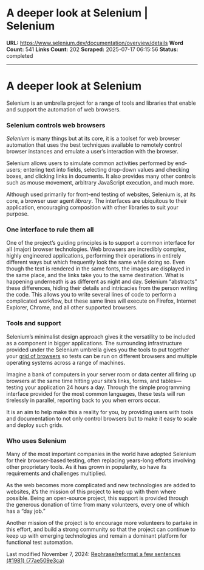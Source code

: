 # A deeper look at Selenium | Selenium

**URL:** https://www.selenium.dev/documentation/overview/details
**Word Count:** 541
**Links Count:** 202
**Scraped:** 2025-07-17 06:15:56
**Status:** completed

---

# A deeper look at Selenium

Selenium is an umbrella project for a range of tools and libraries that enable and support the automation of web browsers.

### Selenium controls web browsers

 _Selenium_ is many things but at its core, it is a toolset for web browser automation that uses the best techniques available to remotely control browser instances and emulate a user’s interaction with the browser.

Selenium allows users to simulate common activities performed by end-users; entering text into fields, selecting drop-down values and checking boxes, and clicking links in documents. It also provides many other controls such as mouse movement, arbitrary JavaScript execution, and much more.

Although used primarily for front-end testing of websites, Selenium is, at its core, a browser user agent _library_. The interfaces are ubiquitous to their application, encouraging composition with other libraries to suit your purpose.

### One interface to rule them all

One of the project’s guiding principles is to support a common interface for all \(major\) browser technologies. Web browsers are incredibly complex, highly engineered applications, performing their operations in entirely different ways but which frequently look the same while doing so. Even though the text is rendered in the same fonts, the images are displayed in the same place, and the links take you to the same destination. What is happening underneath is as different as night and day. Selenium “abstracts” these differences, hiding their details and intricacies from the person writing the code. This allows you to write several lines of code to perform a complicated workflow, but these same lines will execute on Firefox, Internet Explorer, Chrome, and all other supported browsers.

### Tools and support

Selenium’s minimalist design approach gives it the versatility to be included as a component in bigger applications. The surrounding infrastructure provided under the Selenium umbrella gives you the tools to put together your [grid of browsers](https://www.selenium.dev/documentation/grid/) so tests can be run on different browsers and multiple operating systems across a range of machines.

Imagine a bank of computers in your server room or data center all firing up browsers at the same time hitting your site’s links, forms, and tables—testing your application 24 hours a day. Through the simple programming interface provided for the most common languages, these tests will run tirelessly in parallel, reporting back to you when errors occur.

It is an aim to help make this a reality for you, by providing users with tools and documentation to not only control browsers but to make it easy to scale and deploy such grids.

### Who uses Selenium

Many of the most important companies in the world have adopted Selenium for their browser-based testing, often replacing years-long efforts involving other proprietary tools. As it has grown in popularity, so have its requirements and challenges multiplied.

As the web becomes more complicated and new technologies are added to websites, it’s the mission of this project to keep up with them where possible. Being an open-source project, this support is provided through the generous donation of time from many volunteers, every one of which has a “day job.”

Another mission of the project is to encourage more volunteers to partake in this effort, and build a strong community so that the project can continue to keep up with emerging technologies and remain a dominant platform for functional test automation.

Last modified November 7, 2024: [Rephrase/reformat a few sentences \(\#1981\) \(77ae509e3ca\)](https://github.com/SeleniumHQ/seleniumhq.github.io/commit/77ae509e3ca40109ca5e74fec1f4f05f69df75f7)